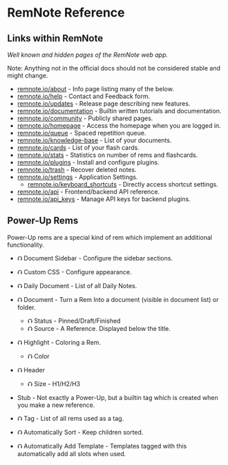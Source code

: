# RemNote Reference

## Links within RemNote

_Well known and hidden pages of the RemNote web app._

Note: Anything not in the official docs should not be considered stable and might change.

- [remnote.io/about](https://www.remnote.io/about/) - Info page listing many of the below.
- [remnote.io/help](https://www.remnote.io/help/) - Contact and Feedback form.
- [remnote.io/updates](https://www.remnote.io/updates/) - Release page describing new features.
- [remnote.io/documentation](https://www.remnote.io/documentation/) - Builtin written tutorials and documentation.
- [remnote.io/community](https://www.remnote.io/community/) - Publicly shared pages.
- [remnote.io/homepage](https://www.remnote.io/homepage/) - Access the homepage when you are logged in.
- [remnote.io/queue](https://www.remnote.io/queue/) - Spaced repetition queue.
- [remnote.io/knowledge-base](https://www.remnote.io/knowledge-base/) - List of your documents.
- [remnote.io/cards](https://www.remnote.io/cards/) - List of your flash cards.
- [remnote.io/stats](https://www.remnote.io/stats/) - Statistics on number of rems and flashcards.
- [remnote.io/plugins](https://www.remnote.io/plugins/) - Install and configure plugins.
- [remnote.io/trash](https://www.remnote.io/trash/) - Recover deleted notes.
- [remnote.io/settings](https://www.remnote.io/settings/) - Application Settings.
  - [remnote.io/keyboard_shortcuts](https://www.remnote.io/keyboard_shortcuts) - Directly access shortcut settings.
- [remnote.io/api](https://www.remnote.io/api/) - Frontend/backend API reference.
- [remnote.io/api_keys](https://www.remnote.io/api_keys/) - Manage API keys for backend plugins.

## Power-Up Rems

Power-Up rems are a special kind of rem which implement an additional functionality.

- ⮉ Document Sidebar - Configure the sidebar sections.
- ⮉ Custom CSS - Configure appearance.
- ⮉ Daily Document - List of all Daily Notes.

- ⮉ Document - Turn a Rem Into a document (visible in document list) or folder.
  - ⮉ Status - Pinned/Draft/Finished
  - ⮉ Source - A Reference. Displayed below the title.
- ⮉ Highlight - Coloring a Rem.
  - ⮉ Color
- ⮉ Header
  - ⮉ Size - H1/H2/H3
- Stub - Not exactly a Power-Up, but a builtin tag which is created when you make a new reference.
- ⮉ Tag - List of all rems used as a tag.

- ⮉ Automatically Sort - Keep children sorted.
- ⮉ Automatically Add Template - Templates tagged with this automatically add all slots when used.

